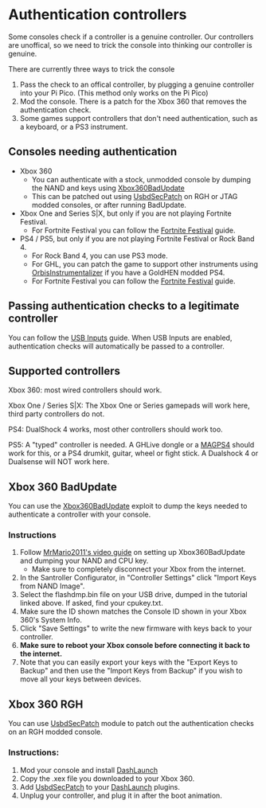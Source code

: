 # Authentication controllers
Some consoles check if a controller is a genuine controller. Our controllers are unoffical, so we need to trick the console into thinking our controller is genuine.

There are currently three ways to trick the console
1. Pass the check to an offical controller, by plugging a genuine controller into your Pi Pico. (This method only works on the Pi Pico)
2. Mod the console. There is a patch for the Xbox 360 that removes the authentication check.
3. Some games support controllers that don't need authentication, such as a keyboard, or a PS3 instrument.

## Consoles needing authentication
- Xbox 360
    - You can authenticate with a stock, unmodded console by dumping the NAND and keys using [Xbox360BadUpdate](#xbox-360-badupdate)
    - This can be patched out using [UsbdSecPatch](#xbox-360-rgh) on RGH or JTAG modded consoles, or after running BadUpdate.
- Xbox One and Series S|X, but only if you are not playing Fortnite Festival. 
    - For Fortnite Festival you can follow the [Fortnite Festival](https://santroller.tangentmc.net/tool/fortnite_festival.html) guide.
- PS4 / PS5, but only if you are not playing Fortnite Festival or Rock Band 4. 
    - For Rock Band 4, you can use PS3 mode. 
    - For GHL, you can patch the game to support other instruments using [OrbisInstrumentalizer](https://github.com/InvoxiPlayGames/OrbisInstrumentalizer) if you have a GoldHEN modded PS4.
    - For Fortnite Festival you can follow the [Fortnite Festival](https://santroller.tangentmc.net/tool/fortnite_festival.html) guide.

## Passing authentication checks to a legitimate controller
You can follow the [USB Inputs](https://santroller.tangentmc.net/wiring_guides/usb.html) guide. When USB Inputs are enabled, authentication checks will automatically be passed to a controller.

## Supported controllers
Xbox 360: most wired controllers should work.

Xbox One / Series S|X: The Xbox One or Series gamepads will work here, third party controllers do not. 

PS4: DualShock 4 works, most other controllers should work too.

PS5: A "typed" controller is needed. A GHLive dongle or a [MAGPS4](https://www.mayflash.com/product/MAGPS4.html) should work for this, or a PS4 drumkit, guitar, wheel or fight stick. A Dualshock 4 or Dualsense will NOT work here.

## Xbox 360 BadUpdate
You can use the [Xbox360BadUpdate](https://github.com/Grimdoomer/Xbox360BadUpdate) exploit to dump the keys needed to authenticate a controller with your console.

### Instructions
1. Follow [MrMario2011's video guide](https://www.youtube.com/watch?v=3Ay0V2edQJU) on setting up Xbox360BadUpdate and dumping your NAND and CPU key.
    * Make sure to completely disconnect your Xbox from the internet.
3. In the Santroller Configurator, in "Controller Settings" click "Import Keys from NAND Image".
4. Select the flashdmp.bin file on your USB drive, dumped in the tutorial linked above. If asked, find your cpukey.txt.
5. Make sure the ID shown matches the Console ID shown in your Xbox 360's System Info.
6. Click "Save Settings" to write the new firmware with keys back to your controller.
7. **Make sure to reboot your Xbox console before connecting it back to the internet.**
8. Note that you can easily export your keys with the "Export Keys to Backup" and then use the "Import Keys from Backup" if you wish to move all your keys between devices.

## Xbox 360 RGH
You can use [UsbdSecPatch](https://github.com/InvoxiPlayGames/UsbdSecPatch/releases) module to patch out the authentication checks on an RGH modded console.

### Instructions:
1. Mod your console and install [DashLaunch](https://consolemods.org/wiki/File:DashLaunch_v3.21.7z)
2. Copy the .xex file you downloaded to your Xbox 360.
3. Add [UsbdSecPatch](https://github.com/InvoxiPlayGames/UsbdSecPatch/releases) to your [DashLaunch](https://consolemods.org/wiki/File:DashLaunch_v3.21.7z) plugins.
4. Unplug your controller, and plug it in after the boot animation.
